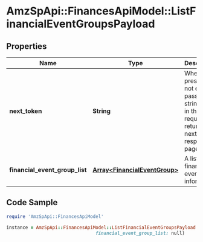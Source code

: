 # AmzSpApi::FinancesApiModel::ListFinancialEventGroupsPayload

## Properties

Name | Type | Description | Notes
------------ | ------------- | ------------- | -------------
**next_token** | **String** | When present and not empty, pass this string token in the next request to return the next response page. | [optional] 
**financial_event_group_list** | [**Array&lt;FinancialEventGroup&gt;**](FinancialEventGroup.md) | A list of financial event group information. | [optional] 

## Code Sample

```ruby
require 'AmzSpApi::FinancesApiModel'

instance = AmzSpApi::FinancesApiModel::ListFinancialEventGroupsPayload.new(next_token: null,
                                 financial_event_group_list: null)
```


